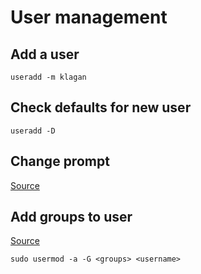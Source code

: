 # User management

## Add a user

```
useradd -m klagan
```

## Check defaults for new user

```
useradd -D
```

## Change prompt

[Source](https://www.cyberciti.biz/tips/howto-linux-unix-bash-shell-setup-prompt.html)

## Add groups to user

[Source](https://www.howtogeek.com/50787/add-a-user-to-a-group-or-second-group-on-linux/)

```
sudo usermod -a -G <groups> <username>
```
